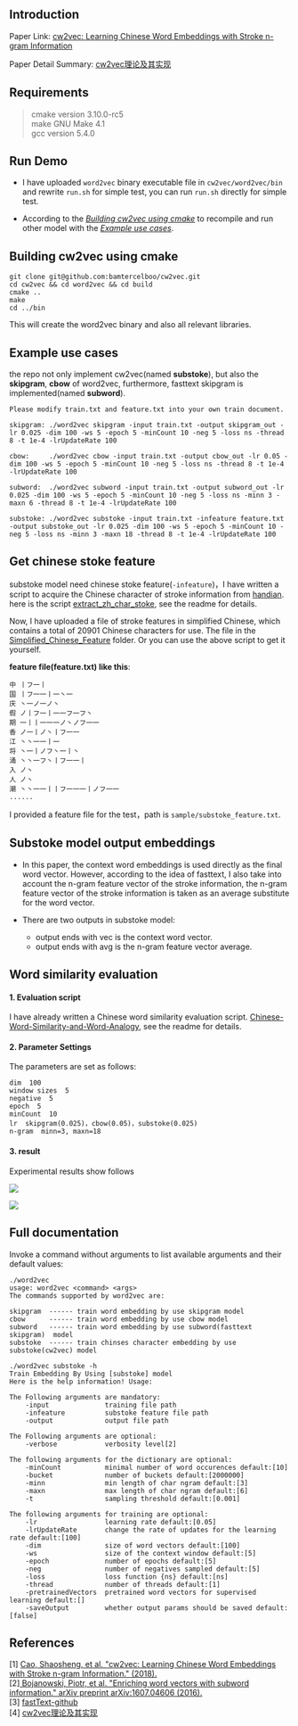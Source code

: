 
## Introduction ##

Paper Link: [cw2vec: Learning Chinese Word Embeddings with Stroke n-gram Information](http://www.statnlp.org/wp-content/uploads/papers/2018/cw2vec/cw2vec.pdf)  

Paper Detail Summary: [cw2vec理论及其实现](https://bamtercelboo.github.io/2018/05/11/cw2vec/)

## Requirements ##

>cmake version 3.10.0-rc5  
>make  GNU Make 4.1  
>gcc  version 5.4.0

## Run Demo ##

- I have uploaded  `word2vec` binary executable file in `cw2vec/word2vec/bin` and rewrite `run.sh` for simple test, you can run `run.sh` directly for simple test.

- According to the *[Building cw2vec using cmake](https://github.com/bamtercelboo/cw2vec#building-cw2vec-using-cmake)*  to recompile and run other model with the *[Example use cases](https://github.com/bamtercelboo/cw2vec#example-use-cases)*.


## Building cw2vec using cmake ##

	git clone git@github.com:bamtercelboo/cw2vec.git
	cd cw2vec && cd word2vec && cd build
	cmake ..
	make
	cd ../bin

This will create the word2vec binary and also all relevant libraries.

## Example use cases ##
the repo not only implement cw2vec(named **substoke**), but also the **skipgram**, **cbow** of word2vec, furthermore, fasttext skipgram is implemented(named **subword**).  

	Please modify train.txt and feature.txt into your own train document.

	skipgram: ./word2vec skipgram -input train.txt -output skipgram_out -lr 0.025 -dim 100 -ws 5 -epoch 5 -minCount 10 -neg 5 -loss ns -thread 8 -t 1e-4 -lrUpdateRate 100  

	cbow:     ./word2vec cbow -input train.txt -output cbow_out -lr 0.05 -dim 100 -ws 5 -epoch 5 -minCount 10 -neg 5 -loss ns -thread 8 -t 1e-4 -lrUpdateRate 100

	subword:  ./word2vec subword -input train.txt -output subword_out -lr 0.025 -dim 100 -ws 5 -epoch 5 -minCount 10 -neg 5 -loss ns -minn 3 -maxn 6 -thread 8 -t 1e-4 -lrUpdateRate 100

	substoke: ./word2vec substoke -input train.txt -infeature feature.txt -output substoke_out -lr 0.025 -dim 100 -ws 5 -epoch 5 -minCount 10 -neg 5 -loss ns -minn 3 -maxn 18 -thread 8 -t 1e-4 -lrUpdateRate 100




## Get chinese stoke feature ##
substoke model need chinese stoke feature(`-infeature`)，I have written a script to acquire the Chinese character of stroke information from [handian](http://www.zdic.net/). here is the script [extract_zh_char_stoke](https://github.com/bamtercelboo/corpus_process_script/tree/master/extract_zh_char_stoke),  see the readme for details.  

Now, I have uploaded a file of stroke features in simplified Chinese, which contains a total of 20901 Chinese characters for use. The file in the [Simplified_Chinese_Feature](https://github.com/bamtercelboo/cw2vec/blob/master/Simplified_Chinese_Feature/sin_chinese_feature.txt) folder.  Or you can use the above script to get it yourself.



**feature file(feature.txt) like this**:

	中 丨フ一丨
	国 丨フ一一丨一丶一
	庆 丶一ノ一ノ丶
	假 ノ丨フ一丨一一フ一フ丶
	期 一丨丨一一一ノ丶ノフ一一
	香 ノ一丨ノ丶丨フ一一
	江 丶丶一一丨一
	将 丶一丨ノフ丶一丨丶
	涌 丶丶一フ丶丨フ一一丨
	入 ノ丶
	人 ノ丶
	潮 丶丶一一丨丨フ一一一丨ノフ一一
	......

I provided a feature file for the test，path is `sample/substoke_feature.txt`.


## Substoke model output embeddings ##

- In this paper, the context word embeddings is used directly as the final word vector. However, according to the idea of fasttext, I also take into account the n-gram feature vector of the stroke information, the n-gram feature vector of the stroke information is taken as an average substitute for the word vector. 

-  There are two outputs in substoke model:
	-  output ends with vec is the context word vector.
	-  output ends with avg is the n-gram feature vector average.


## Word similarity evaluation ##

#### 1. Evaluation script ####
I have already written a Chinese word similarity evaluation script. [Chinese-Word-Similarity-and-Word-Analogy](https://github.com/bamtercelboo/Chinese_Word_Similarity_and_Word_Analogy), see the readme for details.

#### 2. Parameter Settings ####
The parameters are set as follows:  

	dim  100
	window sizes  5
	negative  5
	epoch  5
	minCount  10
	lr  skipgram(0.025)，cbow(0.05)，substoke(0.025)
	n-gram  minn=3, maxn=18

#### 3. result ####
Experimental results show follows  

![](https://i.imgur.com/u0O6RoE.jpg)
  
![](https://i.imgur.com/p4gjsaD.jpg)


## Full documentation ##
Invoke a command without arguments to list available arguments and their default values:

	./word2vec 
	usage: word2vec <command> <args>
	The commands supported by word2vec are:

	skipgram  ------ train word embedding by use skipgram model
	cbow      ------ train word embedding by use cbow model
	subword   ------ train word embedding by use subword(fasttext skipgram)  model
	substoke  ------ train chinses character embedding by use substoke(cw2vec) model

	./word2vec substoke -h
	Train Embedding By Using [substoke] model
	Here is the help information! Usage:

	The Following arguments are mandatory:
		-input              training file path
		-infeature          substoke feature file path
		-output             output file path
	
	The Following arguments are optional:
		-verbose            verbosity level[2]

	The following arguments for the dictionary are optional:
		-minCount           minimal number of word occurences default:[10]
		-bucket             number of buckets default:[2000000]
		-minn               min length of char ngram default:[3]
		-maxn               max length of char ngram default:[6]
		-t                  sampling threshold default:[0.001]

	The following arguments for training are optional:
		-lr                 learning rate default:[0.05]
		-lrUpdateRate       change the rate of updates for the learning rate default:[100]
		-dim                size of word vectors default:[100]
		-ws                 size of the context window default:[5]
		-epoch              number of epochs default:[5]
		-neg                number of negatives sampled default:[5]
		-loss               loss function {ns} default:[ns]
		-thread             number of threads default:[1]
		-pretrainedVectors  pretrained word vectors for supervised learning default:[]
		-saveOutput         whether output params should be saved default:[false]

## References ##
[1] [Cao, Shaosheng, et al. "cw2vec: Learning Chinese Word Embeddings with Stroke n-gram Information." (2018). ](http://www.statnlp.org/wp-content/uploads/papers/2018/cw2vec/cw2vec.pdf)   
[2][ Bojanowski, Piotr, et al. "Enriching word vectors with subword information." arXiv preprint arXiv:1607.04606 (2016).](https://arxiv.org/pdf/1607.04606.pdf)  
[3] [fastText-github](https://github.com/facebookresearch/fastText)  
[4] [cw2vec理论及其实现](https://bamtercelboo.github.io/2018/05/11/cw2vec/)




	



